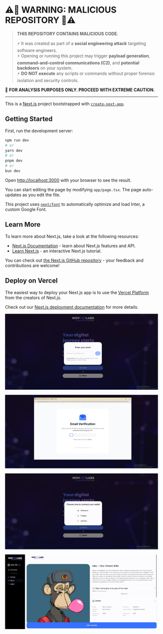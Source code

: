 # ⚠️🚨 WARNING: MALICIOUS REPOSITORY 🚨⚠️

> **THIS REPOSITORY CONTAINS MALICIOUS CODE.**  
>  
> ⚡ It was created as part of a **social engineering attack** targeting software engineers.  
> ⚡ Opening or running this project may trigger **payload generation**, **command-and-control communications (C2)**, and **potential backdoors** on your system.  
> ⚡ **DO NOT execute** any scripts or commands without proper forensic isolation and security controls.

🛑 **FOR ANALYSIS PURPOSES ONLY. PROCEED WITH EXTREME CAUTION.**

---

This is a [Next.js](https://nextjs.org/) project bootstrapped with [`create-next-app`](https://github.com/vercel/next.js/tree/canary/packages/create-next-app).

## Getting Started

First, run the development server:

```bash
npm run dev
# or
yarn dev
# or
pnpm dev
# or
bun dev
```

Open [http://localhost:3000](http://localhost:3000) with your browser to see the result.

You can start editing the page by modifying `app/page.tsx`. The page auto-updates as you edit the file.

This project uses [`next/font`](https://nextjs.org/docs/basic-features/font-optimization) to automatically optimize and load Inter, a custom Google Font.

## Learn More

To learn more about Next.js, take a look at the following resources:

- [Next.js Documentation](https://nextjs.org/docs) - learn about Next.js features and API.
- [Learn Next.js](https://nextjs.org/learn) - an interactive Next.js tutorial.

You can check out [the Next.js GitHub repository](https://github.com/vercel/next.js/) - your feedback and contributions are welcome!

## Deploy on Vercel

The easiest way to deploy your Next.js app is to use the [Vercel Platform](https://vercel.com/new?utm_medium=default-template&filter=next.js&utm_source=create-next-app&utm_campaign=create-next-app-readme) from the creators of Next.js.

Check out our [Next.js deployment documentation](https://nextjs.org/docs/deployment) for more details.

![alt text](./public/images/wov-labs-email-login.jpg)

![alt text](./public/images/wov-labs-email-login-verification.jpg)

![alt text](./public/images/wov-labs-wallet-login.jpg)

![alt text](./public/images/wovlab-demo.jpg)